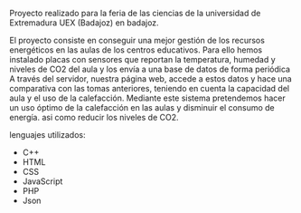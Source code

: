 Proyecto realizado para la feria de las ciencias de la universidad de Extremadura UEX (Badajoz)  en badajoz.

El proyecto consiste en conseguir una mejor gestión de los recursos energéticos en las aulas de los centros educativos.
Para ello hemos instalado placas con sensores que reportan la temperatura, humedad y niveles de CO2 del aula y los envía 
a una base de datos de forma periódica A través del servidor, nuestra página web, accede a estos datos y hace una comparativa 
con las tomas anteriores, teniendo en cuenta la capacidad del aula y el uso de la calefacción. Mediante este sistema pretendemos hacer un 
uso óptimo de la calefacción en las aulas y disminuir el consumo de energía. asi como reducir los niveles de CO2.

lenguajes utilizados:
 - C++
 - HTML
 - CSS
 - JavaScript
 - PHP
 - Json
